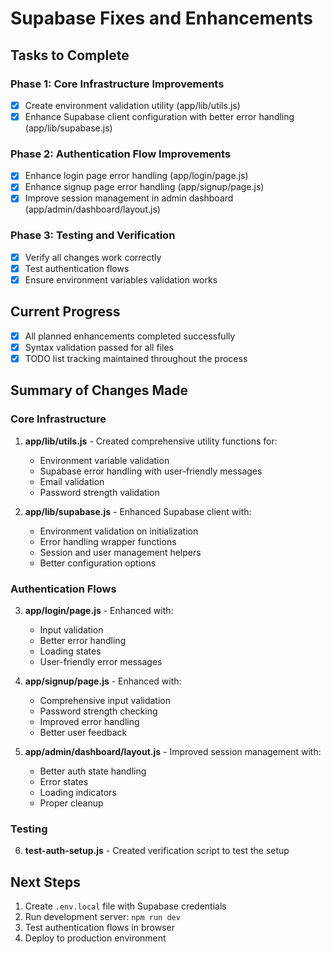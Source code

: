 # Supabase Fixes and Enhancements

## Tasks to Complete

### Phase 1: Core Infrastructure Improvements
- [x] Create environment validation utility (app/lib/utils.js)
- [x] Enhance Supabase client configuration with better error handling (app/lib/supabase.js)

### Phase 2: Authentication Flow Improvements  
- [x] Enhance login page error handling (app/login/page.js)
- [x] Enhance signup page error handling (app/signup/page.js)
- [x] Improve session management in admin dashboard (app/admin/dashboard/layout.js)

### Phase 3: Testing and Verification
- [x] Verify all changes work correctly
- [x] Test authentication flows
- [x] Ensure environment variables validation works

## Current Progress
- [x] All planned enhancements completed successfully
- [x] Syntax validation passed for all files
- [x] TODO list tracking maintained throughout the process

## Summary of Changes Made

### Core Infrastructure
1. **app/lib/utils.js** - Created comprehensive utility functions for:
   - Environment variable validation
   - Supabase error handling with user-friendly messages
   - Email validation
   - Password strength validation

2. **app/lib/supabase.js** - Enhanced Supabase client with:
   - Environment validation on initialization
   - Error handling wrapper functions
   - Session and user management helpers
   - Better configuration options

### Authentication Flows
3. **app/login/page.js** - Enhanced with:
   - Input validation
   - Better error handling
   - Loading states
   - User-friendly error messages

4. **app/signup/page.js** - Enhanced with:
   - Comprehensive input validation
   - Password strength checking
   - Improved error handling
   - Better user feedback

5. **app/admin/dashboard/layout.js** - Improved session management with:
   - Better auth state handling
   - Error states
   - Loading indicators
   - Proper cleanup

### Testing
6. **test-auth-setup.js** - Created verification script to test the setup

## Next Steps
1. Create `.env.local` file with Supabase credentials
2. Run development server: `npm run dev`
3. Test authentication flows in browser
4. Deploy to production environment

